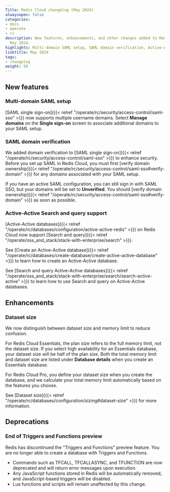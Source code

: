 ```yaml
---
Title: Redis Cloud changelog (May 2024)
alwaysopen: false
categories:
- docs
- operate
- rc
description: New features, enhancements, and other changes added to Redis Cloud during
  May 2024.
highlights: Multi-domain SAML setup, SAML domain verification, Active-Active search support
linktitle: May 2024
tags:
- changelog
weight: 50
---
```


## New features

### Multi-domain SAML setup

[SAML single sign-on]({{< relref "/operate/rc/security/access-control/saml-sso" >}}) now supports multiple username domains. Select **Manage domains** on the **Single sign-on** screen to associate additional domains to your SAML setup.

### SAML domain verification

We added domain verification to [SAML single sign-on]({{< relref "/operate/rc/security/access-control/saml-sso" >}}) to enhance security. Before you set up SAML in Redis Cloud, you must first [verify domain ownership]({{< relref "/operate/rc/security/access-control/saml-sso#verify-domain" >}}) for any domains associated with your SAML setup.

If you have an active SAML configuration, you can still sign in with SAML SSO, but your domains will be set to **Unverified**. You should [verify domain ownership]({{< relref "/operate/rc/security/access-control/saml-sso#verify-domain" >}}) as soon as possible.

### Active-Active Search and query support

[Active-Active databases]({{< relref "/operate/rc/databases/configuration/active-active-redis" >}}) on Redis Cloud now support [Search and query]({{< relref "/operate/oss_and_stack/stack-with-enterprise/search" >}}). 

See [Create an Active-Active database]({{< relref "/operate/rc/databases/create-database/create-active-active-database" >}}) to learn how to create an Active-Active database.

See [Search and query Active-Active databases]({{< relref "/operate/oss_and_stack/stack-with-enterprise/search/search-active-active" >}}) to learn how to use Search and query on Active-Active databases.

## Enhancements

### Dataset size

We now distinguish between dataset size and memory limit to reduce confusion.

For Redis Cloud Essentials, the plan size refers to the full memory limit, not the dataset size. If you select high availability for an Essentials database, your dataset size will be half of the plan size. Both the total memory limit and dataset size are listed under **Database details** when you create an Essentials database.

For Redis Cloud Pro, you define your dataset size when you create the database, and we calculate your total memory limit automatically based on the features you choose.

See [Dataset size]({{< relref "/operate/rc/databases/configuration/sizing#dataset-size" >}}) for more information.

## Deprecations

### End of Triggers and Functions preview

Redis has discontinued the "Triggers and Functions" preview feature. You are no longer able to create a database with Triggers and Functions.  

- Commands such as TFCALL, TFCALLASYNC, and TFUNCTION are now deprecated and will return error messages upon execution.
- Any JavaScript functions stored in Redis will be automatically removed, and JavaScript-based triggers will be disabled.
- Lua functions and scripts will remain unaffected by this change.